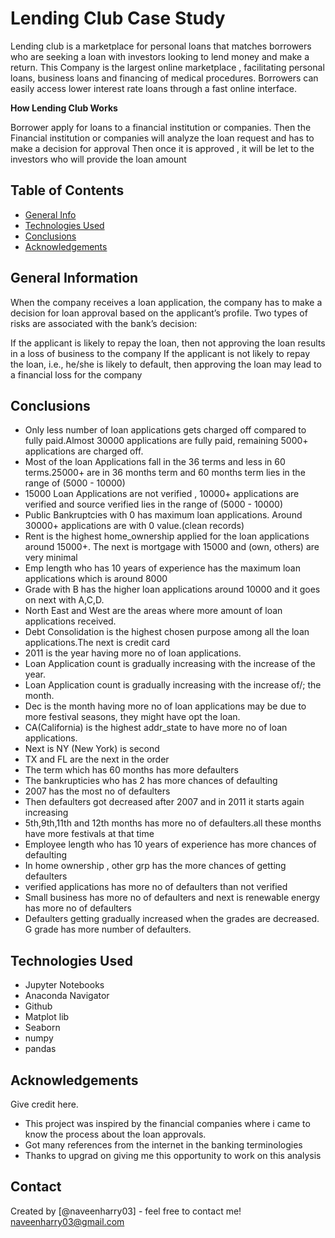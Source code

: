 # Lending Club Case Study
Lending club is a marketplace for personal loans that matches borrowers who are seeking a loan with investors looking to lend money and make a return. This Company is the largest online marketplace , facilitating personal loans, business loans and financing of medical procedures. Borrowers can easily access lower interest rate loans through a fast online interface.

**How Lending Club Works**

Borrower apply for loans to a financial institution or companies.
Then the Financial institution or companies will analyze the loan request and has to make a decision for approval
Then once it is approved , it will be let to the investors who will provide the loan amount


## Table of Contents
* [General Info](#general-information)
* [Technologies Used](#technologies-used)
* [Conclusions](#conclusions)
* [Acknowledgements](#acknowledgements)

<!-- You can include any other section that is pertinent to your problem -->

## General Information

When the company receives a loan application, the company has to make a decision for loan approval based on the applicant’s profile. Two types of risks are associated with the bank’s decision:

If the applicant is likely to repay the loan, then not approving the loan results in a loss of business to the company
If the applicant is not likely to repay the loan, i.e., he/she is likely to default, then approving the loan may lead to a financial loss for the company


<!-- You don't have to answer all the questions - just the ones relevant to your project. -->

## Conclusions

 - Only less number of loan applications gets charged off compared to fully paid.Almost 30000 applications are fully paid, remaining 5000+ applications are charged off.
 - Most of the loan Applications fall in the 36 terms and less in 60 terms.25000+ are in 36 months term and 60 months term lies in the range of (5000 - 10000)
 - 15000 Loan Applications are not verified , 10000+ applications are verified and source verified lies in the range of (5000 - 10000)
 - Public Bankruptcies with 0 has maximum loan applications. Around 30000+ applications are with 0 value.(clean records)
 - Rent is the highest home_ownership applied for the loan applications around 15000+. The next is mortgage with 15000 and (own, others) are very minimal
 - Emp length who has 10 years of experience has the maximum loan applications which is around 8000
 - Grade with B has the higher loan applications around 10000 and it goes on next with A,C,D.
 - North East and West are the areas where more amount of loan applications received.
 - Debt Consolidation is the highest chosen purpose among all the loan applications.The next is credit card
 - 2011 is the year having more no of loan applications.
 - Loan Application count is gradually increasing with the increase of the year.
 - Loan Application count is gradually increasing with the increase of/; the month.
 - Dec is the month having more no of loan applications may be due to more festival seasons, they might have opt the loan.
 - CA(California) is the highest addr_state to have more no of loan applications.
 - Next is NY (New York) is second
 - TX and FL are the next in the order
 - The term which has 60 months has more defaulters
 - The bankrupticies who has 2 has more chances of defaulting
 - 2007 has the most no of defaulters
 - Then defaulters got decreased after 2007 and in 2011 it starts again increasing
 - 5th,9th,11th and 12th months has more no of defaulters.all these months have more festivals at that time
 - Employee length who has 10 years of experience has more chances of defaulting
 - In home ownership , other grp has the more chances of getting defaulters
 - verified applications has more no of defaulters than not verified
 - Small business has more no of defaulters and next is renewable energy has more no of defaulters
 - Defaulters getting gradually increased when the grades are decreased. G grade has more number of defaulters.

<!-- You don't have to answer all the questions - just the ones relevant to your project. -->


## Technologies Used
- Jupyter Notebooks
- Anaconda Navigator
- Github
- Matplot lib
- Seaborn
- numpy
- pandas

<!-- As the libraries versions keep on changing, it is recommended to mention the version of library used in this project -->

## Acknowledgements
Give credit here.
- This project was inspired by the financial companies where i came to know the process about the loan approvals.
- Got many references from the internet in the banking terminologies
- Thanks to upgrad on giving me this opportunity to work on this analysis


## Contact
Created by [@naveenharry03] - feel free to contact me! naveenharry03@gmail.com


<!-- Optional -->
<!-- ## License -->
<!-- This project is open source and available under the [... License](). -->

<!-- You don't have to include all sections - just the one's relevant to your project -->
